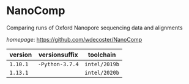 # NanoComp

Comparing runs of Oxford Nanopore sequencing data and alignments

*homepage*: <https://github.com/wdecoster/NanoComp>

version | versionsuffix | toolchain
--------|---------------|----------
``1.10.1`` | ``-Python-3.7.4`` | ``intel/2019b``
``1.13.1`` |  | ``intel/2020b``
